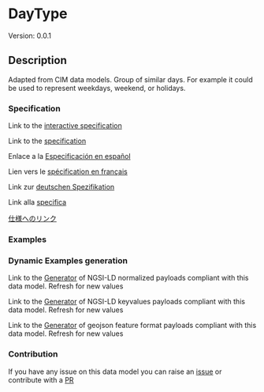 # DayType
Version: 0.0.1

## Description 

Adapted from CIM data models. Group of similar days.   For example it could be used to represent weekdays, weekend, or holidays.
### Specification

Link to the [interactive specification](https://swagger.lab.fiware.org/?url=https://smart-data-models.github.io/dataModel.EnergyCIM/DayType/swagger.yaml)

Link to the [specification](https://github.com/smart-data-models/dataModel.EnergyCIM/blob/master/DayType/doc/spec.md)

Enlace a la [Especificación en español](https://github.com/smart-data-models/dataModel.EnergyCIM/blob/master/DayType/doc/spec_ES.md)

Lien vers le [spécification en français](https://github.com/smart-data-models/dataModel.EnergyCIM/blob/master/DayType/doc/spec_FR.md)

Link zur [deutschen Spezifikation](https://github.com/smart-data-models/dataModel.EnergyCIM/blob/master/DayType/doc/spec_DE.md)

Link alla [specifica](https://github.com/smart-data-models/dataModel.EnergyCIM/blob/master/DayType/doc/spec_IT.md)

[仕様へのリンク](https://github.com/smart-data-models/dataModel.EnergyCIM/blob/master/DayType/doc/spec_JA.md)
### Examples
### Dynamic Examples generation

Link to the [Generator](https://smartdatamodels.org/extra/ngsi-ld_generator.php?schemaUrl=https://raw.githubusercontent.com/smart-data-models/dataModel.EnergyCIM/master/DayType/schema.json&email=info@smartdatamodels.org) of NGSI-LD normalized payloads compliant with this data model. Refresh for new values

Link to the [Generator](https://smartdatamodels.org/extra/ngsi-ld_generator_keyvalues.php?schemaUrl=https://raw.githubusercontent.com/smart-data-models/dataModel.EnergyCIM/master/DayType/schema.json&email=info@smartdatamodels.org) of NGSI-LD keyvalues payloads compliant with this data model. Refresh for new values

Link to the [Generator](https://smartdatamodels.org/extra/geojson_features_generator.php?schemaUrl=https://raw.githubusercontent.com/smart-data-models/dataModel.EnergyCIM/master/DayType/schema.json&email=info@smartdatamodels.org) of geojson feature format payloads compliant with this data model. Refresh for new values
### Contribution

 If you have any issue on this data model you can raise an [issue](https://github.com/smart-data-models/dataModel.EnergyCIM/issues)  or contribute with a [PR](https://github.com/smart-data-models/dataModel.EnergyCIM/pulls)
